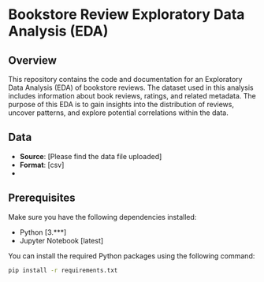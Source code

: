 # Bookstore Review Exploratory Data Analysis (EDA)

## Overview

This repository contains the code and documentation for an Exploratory Data Analysis (EDA) of bookstore reviews. The dataset used in this analysis includes information about book reviews, ratings, and related metadata. The purpose of this EDA is to gain insights into the distribution of reviews, uncover patterns, and explore potential correlations within the data.

## Data

- **Source**: [Please find the data file uploaded]
- **Format**: [csv]
- 

## Prerequisites

Make sure you have the following dependencies installed:

- Python [3.***]
- Jupyter Notebook [latest]

You can install the required Python packages using the following command:

```bash
pip install -r requirements.txt
